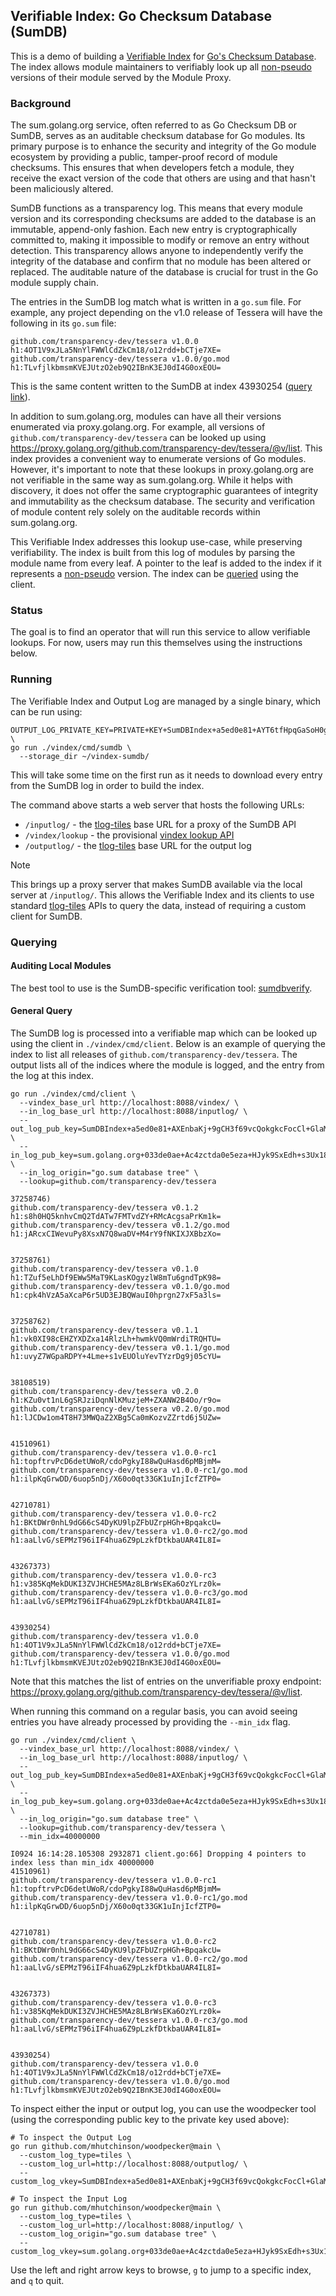 ## Verifiable Index: Go Checksum Database (SumDB)

This is a demo of building a [Verifiable Index](../../README.md) for [Go's Checksum Database](https://go.dev/ref/mod#checksum-database).
The index allows module maintainers to verifiably look up all [non-pseudo](https://pkg.go.dev/golang.org/x/mod@v0.28.0/module#IsPseudoVersion) versions of their module served by the Module Proxy.

### Background

The sum.golang.org service, often referred to as Go Checksum DB or SumDB, serves as an auditable checksum database for Go modules. Its primary purpose is to enhance the security and integrity of the Go module ecosystem by providing a public, tamper-proof record of module checksums. This ensures that when developers fetch a module, they receive the exact version of the code that others are using and that hasn't been maliciously altered.

SumDB functions as a transparency log. This means that every module version and its corresponding checksums are added to the database is an immutable, append-only fashion. Each new entry is cryptographically committed to, making it impossible to modify or remove an entry without detection. This transparency allows anyone to independently verify the integrity of the database and confirm that no module has been altered or replaced. The auditable nature of the database is crucial for trust in the Go module supply chain.

The entries in the SumDB log match what is written in a `go.sum` file.
For example, any project depending on the v1.0 release of Tessera will have the following in its `go.sum` file:

```
github.com/transparency-dev/tessera v1.0.0 h1:4OT1V9xJLa5NnYlFWWlCdZkCm18/o12rdd+bCTje7XE=
github.com/transparency-dev/tessera v1.0.0/go.mod h1:TLvfjlkbmsmKVEJUtzO2eb9Q2IBnK3EJ0dI4G0oxEOU=
```

This is the same content written to the SumDB at index 43930254 ([query link](https://sum.golang.org/lookup/github.com/transparency-dev/tessera@v1.0.0)).

In addition to sum.golang.org, modules can have all their versions enumerated via proxy.golang.org.
For example, all versions of `github.com/transparency-dev/tessera` can be looked up using https://proxy.golang.org/github.com/transparency-dev/tessera/@v/list.
This index provides a convenient way to enumerate versions of Go modules. However, it's important to note that these lookups in proxy.golang.org are not verifiable in the same way as sum.golang.org. While it helps with discovery, it does not offer the same cryptographic guarantees of integrity and immutability as the checksum database. The security and verification of module content rely solely on the auditable records within sum.golang.org.

This Verifiable Index addresses this lookup use-case, while preserving verifiability.
The index is built from this log of modules by parsing the module name from every leaf.
A pointer to the leaf is added to the index if it represents a [non-pseudo](https://pkg.go.dev/golang.org/x/mod@v0.28.0/module#IsPseudoVersion) version.
The index can be [queried](#querying) using the client.

### Status

The goal is to find an operator that will run this service to allow verifiable lookups.
For now, users may run this themselves using the instructions below.

### Running

The Verifiable Index and Output Log are managed by a single binary, which can be run using:

```shell
OUTPUT_LOG_PRIVATE_KEY=PRIVATE+KEY+SumDBIndex+a5ed0e81+AYT6tfHpqGaSoH0gYpM7fhj1tEkM3wwYR/IhtiYh1pnj \
go run ./vindex/cmd/sumdb \
  --storage_dir ~/vindex-sumdb/
```

This will take some time on the first run as it needs to download every entry from the SumDB log in order to build the index.

The command above starts a web server that hosts the following URLs:
 - `/inputlog/` - the [tlog-tiles][] base URL for a proxy of the SumDB API
 - `/vindex/lookup` - the provisional [vindex lookup API](./api/api.go)
 - `/outputlog/` - the [tlog-tiles][] base URL for the output log

> [!NOTE]
> This brings up a proxy server that makes SumDB available via the local server at `/inputlog/`.
> This allows the Verifiable Index and its clients to use standard [tlog-tiles][] APIs to query the data, instead of requiring a custom client for SumDB.

### Querying 

#### Auditing Local Modules

The best tool to use is the SumDB-specific verification tool: [sumdbverify](../sumdbverify/).

#### General Query

The SumDB log is processed into a verifiable map which can be looked up using the client in `./vindex/cmd/client`.
Below is an example of querying the index to list all releases of `github.com/transparency-dev/tessera`.
The output lists all of the indices where the module is logged, and the entry from the log at this index. 

```shell
go run ./vindex/cmd/client \
  --vindex_base_url http://localhost:8088/vindex/ \
  --in_log_base_url http://localhost:8088/inputlog/ \
  --out_log_pub_key=SumDBIndex+a5ed0e81+AXEnbaKj+9gCH3f69vcQokgkcFocCl+GlaMXrAg8mRzd \
  --in_log_pub_key=sum.golang.org+033de0ae+Ac4zctda0e5eza+HJyk9SxEdh+s3Ux18htTTAD8OuAn8 \
  --in_log_origin="go.sum database tree" \
  --lookup=github.com/transparency-dev/tessera

37258746)
github.com/transparency-dev/tessera v0.1.2 h1:s8h0HQ5knhvCmQ2TdATw7FMTvdZY+RMcAcgsaPrKm1k=
github.com/transparency-dev/tessera v0.1.2/go.mod h1:jARcxCIWevuPy8XsxN7Q8waDV+M4rY9fNKIXJXBbzXo=


37258761)
github.com/transparency-dev/tessera v0.1.0 h1:TZuf5eLhDf9EWw5MaT9KLasKOgyzlW8mTu6gndTpK98=
github.com/transparency-dev/tessera v0.1.0/go.mod h1:cpk4hVzA5aXcaP6r5UD3EJBQWauI0hprgn27xF5a3ls=


37258762)
github.com/transparency-dev/tessera v0.1.1 h1:vk0XI98cEHZYXDZxa14RlzLh+hwmkVQ0mWrdiTRQHTU=
github.com/transparency-dev/tessera v0.1.1/go.mod h1:uvyZ7WGpaRDPY+4Lme+s1vEUOluYevTYzrDg9j05cYU=


38108519)
github.com/transparency-dev/tessera v0.2.0 h1:KZu0vt1nL6gSRJziDqnNlKMuzjeM+ZXANW2B4Oo/r9o=
github.com/transparency-dev/tessera v0.2.0/go.mod h1:lJCDw1om4T8H73MWQaZ2XBg5Ca0mKozvZZrtd6j5UZw=


41510961)
github.com/transparency-dev/tessera v1.0.0-rc1 h1:topftrvPcD6detUWoR/cdoPgkyI88wQuHasd6pMBjmM=
github.com/transparency-dev/tessera v1.0.0-rc1/go.mod h1:ilpKqGrwDD/6uop5nDj/X60o0qt33GK1uInjIcfZTP0=


42710781)
github.com/transparency-dev/tessera v1.0.0-rc2 h1:BKtDWr0nhL9dG66cS4DyKU9lpZFbUZrpHGh+BpqakcU=
github.com/transparency-dev/tessera v1.0.0-rc2/go.mod h1:aaLlvG/sEPMzT96iIF4hua6Z9pLzkfDtkbaUAR4IL8I=


43267373)
github.com/transparency-dev/tessera v1.0.0-rc3 h1:v385KqMekDUKI3ZVJHCHE5MAz8LBrWsEKa6OzYLrz0k=
github.com/transparency-dev/tessera v1.0.0-rc3/go.mod h1:aaLlvG/sEPMzT96iIF4hua6Z9pLzkfDtkbaUAR4IL8I=


43930254)
github.com/transparency-dev/tessera v1.0.0 h1:4OT1V9xJLa5NnYlFWWlCdZkCm18/o12rdd+bCTje7XE=
github.com/transparency-dev/tessera v1.0.0/go.mod h1:TLvfjlkbmsmKVEJUtzO2eb9Q2IBnK3EJ0dI4G0oxEOU=
```

Note that this matches the list of entries on the unverifiable proxy endpoint: https://proxy.golang.org/github.com/transparency-dev/tessera/@v/list.

When running this command on a regular basis, you can avoid seeing entries you have already processed by providing the `--min_idx` flag.

```shell
go run ./vindex/cmd/client \
  --vindex_base_url http://localhost:8088/vindex/ \
  --in_log_base_url http://localhost:8088/inputlog/ \
  --out_log_pub_key=SumDBIndex+a5ed0e81+AXEnbaKj+9gCH3f69vcQokgkcFocCl+GlaMXrAg8mRzd \
  --in_log_pub_key=sum.golang.org+033de0ae+Ac4zctda0e5eza+HJyk9SxEdh+s3Ux18htTTAD8OuAn8 \
  --in_log_origin="go.sum database tree" \
  --lookup=github.com/transparency-dev/tessera \
  --min_idx=40000000

I0924 16:14:28.105308 2932871 client.go:66] Dropping 4 pointers to index less than min_idx 40000000
41510961)
github.com/transparency-dev/tessera v1.0.0-rc1 h1:topftrvPcD6detUWoR/cdoPgkyI88wQuHasd6pMBjmM=
github.com/transparency-dev/tessera v1.0.0-rc1/go.mod h1:ilpKqGrwDD/6uop5nDj/X60o0qt33GK1uInjIcfZTP0=


42710781)
github.com/transparency-dev/tessera v1.0.0-rc2 h1:BKtDWr0nhL9dG66cS4DyKU9lpZFbUZrpHGh+BpqakcU=
github.com/transparency-dev/tessera v1.0.0-rc2/go.mod h1:aaLlvG/sEPMzT96iIF4hua6Z9pLzkfDtkbaUAR4IL8I=


43267373)
github.com/transparency-dev/tessera v1.0.0-rc3 h1:v385KqMekDUKI3ZVJHCHE5MAz8LBrWsEKa6OzYLrz0k=
github.com/transparency-dev/tessera v1.0.0-rc3/go.mod h1:aaLlvG/sEPMzT96iIF4hua6Z9pLzkfDtkbaUAR4IL8I=


43930254)
github.com/transparency-dev/tessera v1.0.0 h1:4OT1V9xJLa5NnYlFWWlCdZkCm18/o12rdd+bCTje7XE=
github.com/transparency-dev/tessera v1.0.0/go.mod h1:TLvfjlkbmsmKVEJUtzO2eb9Q2IBnK3EJ0dI4G0oxEOU=
```

To inspect either the input or output log, you can use the woodpecker tool (using the corresponding public key to the private key used above):

```shell
# To inspect the Output Log
go run github.com/mhutchinson/woodpecker@main \
  --custom_log_type=tiles \
  --custom_log_url=http://localhost:8088/outputlog/ \
  --custom_log_vkey=SumDBIndex+a5ed0e81+AXEnbaKj+9gCH3f69vcQokgkcFocCl+GlaMXrAg8mRzd

# To inspect the Input Log
go run github.com/mhutchinson/woodpecker@main \
  --custom_log_type=tiles \
  --custom_log_url=http://localhost:8088/inputlog/ \
  --custom_log_origin="go.sum database tree" \
  --custom_log_vkey=sum.golang.org+033de0ae+Ac4zctda0e5eza+HJyk9SxEdh+s3Ux18htTTAD8OuAn8 
```

Use the left and right arrow keys to browse, `g` to jump to a specific index, and `q` to quit.

[tlog-tiles]: https://c2sp.org/tlog-tiles

